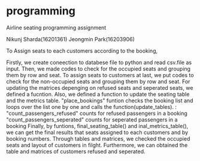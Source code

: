 # programming
Airline seating programming assignment

Nikunj Sharda(16201361)
Jeongmin Park(16203906)

To Assign seats to each customers according to the booking, 

Firstly, we create coneection to databese file to python and read csv.file as input.
Then, we made codes to check for the occupied seats and grouping them by row and seat.
To assign seats to customers at last, we put codes to check for the non-occupied seats and grouping them by row and seat.
For updating the matrices depenging on refused seats and seperated seats, we defined a fucntion.
Also, we defined a function to update the seating table and the metrics table.
"place_bookings" funtion checks the booking list and loops over the list one by one and calls the function(update_tables).
: "count_passengers_refused" counts for refused passengers in a booking
  "count_passengers_seperated" counts for seperated passengers in a booking
Finally, by funtions, final_seating_table() and inal_metrics_table(), we can get the final results that seats assigned to each
customers and by booking numbers. Through tables and matrices, we checked the occupied seats and layout of customers in filght. Furthermore, we can obtained the table and matrices of customers refused and seperated. 
